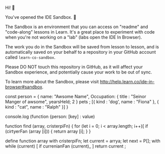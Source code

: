 Hi! 👋

You've opened the IDE Sandbox. 🎉

The Sandbox is an environment that you can access on "readme" and "code-along" lessons in Learn. It's a great place to experiment with code when you're not working on a "lab" (labs open the IDE In Browser).

The work you do in the Sandbox will be saved from lesson to lesson, and is automatically saved on your behalf to a repository in your GitHub account called `learn-co-sandbox`.

Please DO NOT touch this repository in GitHub, as it will affect your Sandbox experience, and potentially cause your work to be out of sync.

To learn more about the Sandbox, please visit http://help.learn.co/ide-in-browser#sandbox.


const person = {
  name: "Awsome Name",
  Occupation: {
    title : "Seinor Manger of awsome", yearsHeld; 2
  }
  pets ; [{
  kind : 'dog',
  name : "Fiona"
  }, {
    kind : "cat", 
    name : "Ralph"
  }]
}


console.log (function {person: [key] : value)

function find (array, cristerpiFn) {
  for (let i = 0; i < array.length; i++)[
  if (cirtyerFan (array [i])) {
    return array [i];
  }
}

define function array with cristerpiFn;
let current = arrya; 
let next = P[];
 with while (current) [
  if currenianFan (current)_ ]
   return current ;
   


















